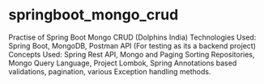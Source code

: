 # springboot_mongo_crud


Practise of Spring Boot Mongo CRUD (Dolphins India)
Technologies Used: Spring Boot, MongoDB, Postman API (For testing as its a backend project)
Concepts Used: Spring Rest API, Mongo and Paging Sorting Repositories, Mongo Query Language, Project Lombok, Spring Annotations based validations, pagination, various Exception handling methods.
